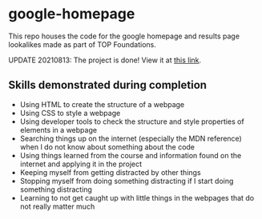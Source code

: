 # google-homepage

This repo houses the code for the google homepage and results page lookalikes made as part of TOP Foundations.

UPDATE 20210813: The project is done! View it at [this link](https://sneer-chase-scouting-descent.github.io/google-homepage/).

## Skills demonstrated during completion

* Using HTML to create the structure of a webpage
* Using CSS to style a webpage
* Using developer tools to check the structure and style properties of elements in a webpage
* Searching things up on the internet (especially the MDN reference) when I do not know about something about the code
* Using things learned from the course and information found on the internet and applying it in the project
* Keeping myself from getting distracted by other things
* Stopping myself from doing something distracting if I start doing something distracting
* Learning to not get caught up with little things in the webpages that do not really matter much
